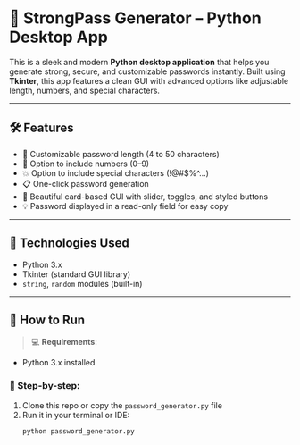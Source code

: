 # 🔐 StrongPass Generator – Python Desktop App

This is a sleek and modern **Python desktop application** that helps you generate strong, secure, and customizable passwords instantly. Built using **Tkinter**, this app features a clean GUI with advanced options like adjustable length, numbers, and special characters.

---

## 🛠️ Features

- 🧠 Customizable password length (4 to 50 characters)
- 🔢 Option to include numbers (0–9)
- 💥 Option to include special characters (!@#$%^...)
- 📋 One-click password generation
- 🎨 Beautiful card-based GUI with slider, toggles, and styled buttons
- 💡 Password displayed in a read-only field for easy copy

---

## 🧰 Technologies Used

- Python 3.x
- Tkinter (standard GUI library)
- `string`, `random` modules (built-in)

---

## 🚀 How to Run

> 💻 **Requirements**:
- Python 3.x installed

### 📂 Step-by-step:

1. Clone this repo or copy the `password_generator.py` file
2. Run it in your terminal or IDE:
   ```bash
   python password_generator.py
